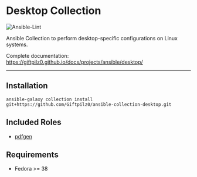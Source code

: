 # Desktop Collection

![Ansible-Lint](https://github.com/giftpilz0/ansible-collection-desktop/actions/workflows/ci.yml/badge.svg)

Ansible Collection to perform desktop-specific configurations on Linux systems.

Complete documentation:
<https://giftpilz0.github.io/docs/projects/ansible/desktop/>

______________________________________________________________________

## Installation

`ansible-galaxy collection install git+https://github.com/Giftpilz0/ansible-collection-desktop.git`

## Included Roles

- [pdfgen](pdfgen/)

## Requirements

- Fedora >= 38
